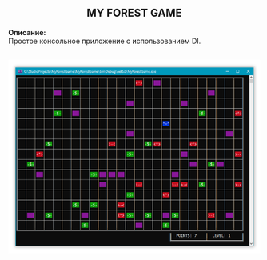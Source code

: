 
<h2 align="center">
  MY FOREST GAME
</h2>
<b>Описание:</b><br>
Простое консольное приложение с использованием DI.
<h2></h2>
<p align="center">
  <img src="preview.png" />
</p>
